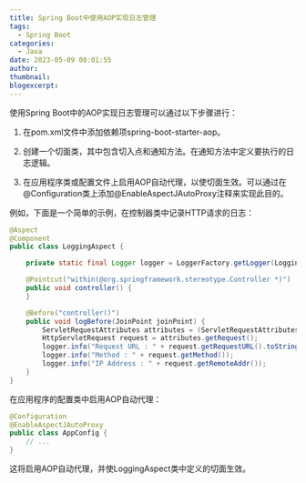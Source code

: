 ```yaml
---
title: Spring Boot中使用AOP实现日志管理
tags:
  - Spring Boot
categories:
  - Java
date: 2023-05-09 08:01:55
author:
thumbnail:
blogexcerpt:
---
```

使用Spring Boot中的AOP实现日志管理可以通过以下步骤进行：

1. 在pom.xml文件中添加依赖项spring-boot-starter-aop。

2. 创建一个切面类，其中包含切入点和通知方法。在通知方法中定义要执行的日志逻辑。

3. 在应用程序类或配置文件上启用AOP自动代理，以使切面生效。可以通过在@Configuration类上添加@EnableAspectJAutoProxy注释来实现此目的。

例如，下面是一个简单的示例，在控制器类中记录HTTP请求的日志：

```java
@Aspect
@Component
public class LoggingAspect {

    private static final Logger logger = LoggerFactory.getLogger(LoggingAspect.class);

    @Pointcut("within(@org.springframework.stereotype.Controller *)")
    public void controller() {
    }

    @Before("controller()")
    public void logBefore(JoinPoint joinPoint) {
        ServletRequestAttributes attributes = (ServletRequestAttributes) RequestContextHolder.getRequestAttributes();
        HttpServletRequest request = attributes.getRequest();
        logger.info("Request URL : " + request.getRequestURL().toString());
        logger.info("Method : " + request.getMethod());
        logger.info("IP Address : " + request.getRemoteAddr());
    }
}
```

在应用程序的配置类中启用AOP自动代理：

```java
@Configuration
@EnableAspectJAutoProxy
public class AppConfig {
    // ...
}
```

这将启用AOP自动代理，并使LoggingAspect类中定义的切面生效。
